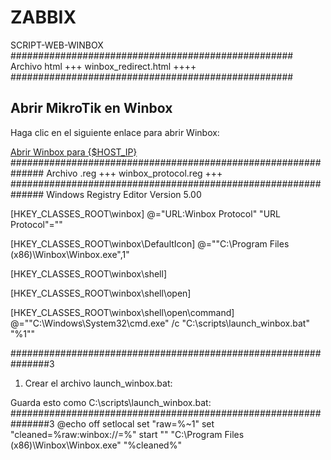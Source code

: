 # ZABBIX
SCRIPT-WEB-WINBOX
###################################################
Archivo html +++ winbox_redirect.html  ++++
###################################################
<!DOCTYPE html>
<html lang="es">
<head>
    <meta charset="UTF-8">
    <title>Abrir Winbox</title>
</head>
<body>
    <h2>Abrir MikroTik en Winbox</h2>
    <p>Haga clic en el siguiente enlace para abrir Winbox:</p>
    <a href="winbox://{HOST.IP}">Abrir Winbox para {$HOST_IP}</a>
</body>
</html>
##############################################################
Archivo .reg  +++ winbox_protocol.reg +++
##############################################################
Windows Registry Editor Version 5.00

[HKEY_CLASSES_ROOT\winbox]
@="URL:Winbox Protocol"
"URL Protocol"=""

[HKEY_CLASSES_ROOT\winbox\DefaultIcon]
@="\"C:\\Program Files (x86)\\Winbox\\Winbox.exe\",1"

[HKEY_CLASSES_ROOT\winbox\shell]

[HKEY_CLASSES_ROOT\winbox\shell\open]

[HKEY_CLASSES_ROOT\winbox\shell\open\command]
@="\"C:\\Windows\\System32\\cmd.exe\" /c \"C:\\scripts\\launch_winbox.bat\" \"%1\""

###############################################################3
1. Crear el archivo launch_winbox.bat:

Guarda esto como C:\scripts\launch_winbox.bat:
###############################################################3
@echo off
setlocal
set "raw=%~1"
set "cleaned=%raw:winbox://=%"
start "" "C:\Program Files (x86)\Winbox\Winbox.exe" "%cleaned%"

